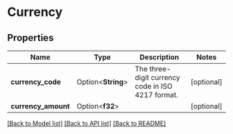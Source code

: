 # Currency

## Properties

Name | Type | Description | Notes
------------ | ------------- | ------------- | -------------
**currency_code** | Option<**String**> | The three-digit currency code in ISO 4217 format. | [optional]
**currency_amount** | Option<**f32**> |  | [optional]

[[Back to Model list]](../README.md#documentation-for-models) [[Back to API list]](../README.md#documentation-for-api-endpoints) [[Back to README]](../README.md)


